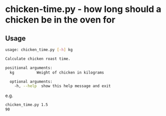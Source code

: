 # chicken-time.py - how long should a chicken be in the oven for

## Usage

``` bash
usage: chicken_time.py [-h] kg

Calculate chicken roast time.

positional arguments:
  kg          Weight of chicken in kilograms

  optional arguments:
    -h, --help  show this help message and exit
```

e.g.

``` bash
chicken_time.py 1.5
90
```
